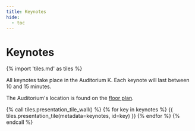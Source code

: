 ```yaml
---
title: Keynotes
hide:
  - toc
---
```


# Keynotes

{% import 'tiles.md' as tiles %}

All keynotes take place in the Auditorium K. Each keynote will last between 10
and 15 minutes.

The Auditorium's location is found on the [floor plan](../venue#floor-plan).

{% call tiles.presentation_tile_wall() %}
  {% for key in keynotes %}
    {{ tiles.presentation_tile(metadata=keynotes, id=key) }}
  {% endfor %}
{% endcall %}